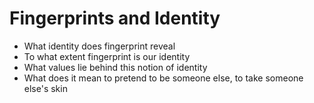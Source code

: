 # Fingerprints and Identity

- What identity does fingerprint reveal
- To what extent fingerprint is our identity
- What values lie behind this notion of identity
- What does it mean to pretend to be someone else, to take someone else's skin